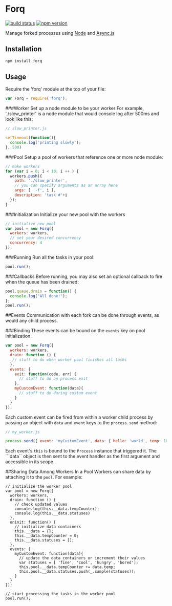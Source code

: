 # Forq
[![build status](https://travis-ci.org/omardelarosa/forq.png?branch=master)](https://travis-ci.org/omardelarosa/forq?branch=master) [![npm version](https://img.shields.io/npm/v/forq.svg)](https://img.shields.io/npm/v/forq.svg)

Manage forked processes using [Node](http://nodejs.org/) and [Async.js](https://github.com/caolan/async)

## Installation
```bash
npm install forq
```

## Usage
Require the 'forq' module at the top of your file:

```javascript
var Forq = require('forq');
```

###Worker
Set up a node module to be your worker For example, './slow_printer' is a node module that would console log after 500ms and look like this:

```javascript
// slow_printer.js

setTimeout(function(){
  console.log('printing slowly');
}, 500)
```

###Pool
Setup a pool of workers that reference one or more node module:

```javascript
// make workers
for (var i = 0; i < 10; i ++ ) {
  workers.push({
    path: './slow_printer',
    // you can specify arguments as an array here
    args: [ '-f', i ],
    description: 'task #'+i
  });
}
```

###Initialization
Initialize your new pool with the workers

```javascript
// initialize new pool
var pool = new Forq({
  workers: workers,
  // set your desired concurrency
  concurrency: 4
});
```

###Running
Run all the tasks in your pool:

```javascript
pool.run();
```

###Callbacks
Before running, you may also set an optional callback to fire when the queue has been drained:

```javascript
pool.queue.drain = function() {
  console.log("All done!");
};
pool.run();
```

##Events
Communication with each fork can be done through events, as would any child process.

###Binding
These events can be bound on the ``events`` key on pool initialization.

```javascript
var pool = new Forq({
  workers: workers,
  drain: function () {
   // stuff to do when worker pool finishes all tasks
  },
  events: {
    exit: function(code, err) {
      // stuff to do on process exit
    },
    myCustomEvent: function(data){
      // stuff to do during custom event
    }
  }
});
```

Each custom event can be fired from within a worker child process by passing an object with ``data`` and ``event`` keys to the ``process.send`` method:
```javascript
// my_worker.js

process.send({ event: 'myCustomEvent', data: { hello: 'world', temp: 100 }});
```
Each event's ``this`` is bound to the ``Process`` instance that triggered it.  The ```data`` object is then sent to the event handler as the first argument and accessible in its scope.

##Sharing Data Among Workers In a Pool
Workers can share data by attaching it to the ``pool``.  For example:
```
// initialize the worker pool
var pool = new Forq({
  workers: workers,
  drain: function () {
    // check updated values
    console.log(this.__data.tempCounter);
    console.log(this.__data.statuses)
  },
  oninit: function() {
    // initialize data containers
    this.__data = {};
    this.__data.tempCounter = 0;
    this.__data.statuses = [];
  },
  events: {
    myCustomEvent: function(data){
      // update the data containers or increment their values
      var statuses = [ 'fine', 'cool', 'hungry', 'bored'];
      this.pool.__data.tempCounter += data.temp;
      this.pool.__data.statuses.push(_.sample(statuses));
    }
  }
});

// start processing the tasks in the worker pool
pool.run();
```